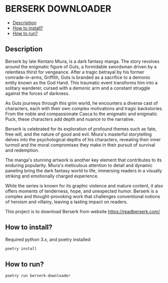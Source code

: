 # BERSERK DOWNLOADER

- [Description](#description)
- [How to install?](#how-to-install)
- [How to run?](#how-to-run)


## Description

Berserk by late Kentaro Miura, is a dark fantasy manga. The story revolves around the enigmatic figure of Guts, a formidable swordsman driven by a relentless thirst for vengeance. After a tragic betrayal by his former comrade-in-arms, Griffith, Guts is branded as a sacrifice to a demonic entity known as the God Hand. This traumatic event transforms him into a solitary wanderer, cursed with a demonic arm and a constant struggle against the forces of darkness.

As Guts journeys through this grim world, he encounters a diverse cast of characters, each with their own complex motivations and tragic backstories. From the noble and compassionate Casca to the enigmatic and enigmatic Puck, these characters add depth and nuance to the narrative.

Berserk is celebrated for its exploration of profound themes such as fate, free will, and the nature of good and evil. Miura's masterful storytelling delves into the psychological depths of his characters, revealing their inner turmoil and the moral compromises they make in their pursuit of survival and redemption.

The manga's stunning artwork is another key element that contributes to its enduring popularity. Miura's meticulous attention to detail and dynamic paneling bring the dark fantasy world to life, immersing readers in a visually striking and emotionally charged experience.

While the series is known for its graphic violence and mature content, it also offers moments of tenderness, hope, and unexpected humor. Berserk is a complex and thought-provoking work that challenges conventional notions of heroism and villainy, leaving a lasting impact on readers.

This project is to download Berserk from website https://readberserk.com/

## How to install?

Required python 3.x, and poetry installed

```bash
poetry install
```

## How to run?

```bash
poetry run berserk-downloader
```
